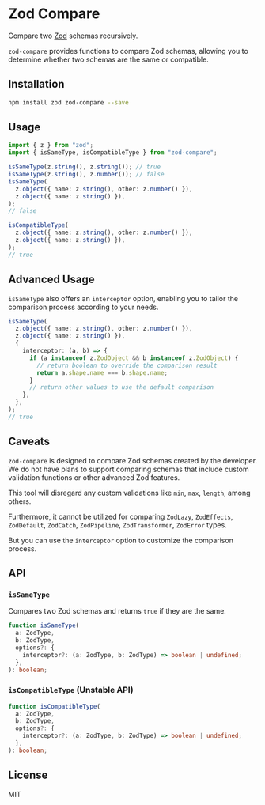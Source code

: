 # Zod Compare

Compare two [Zod](https://zod.dev/) schemas recursively.

`zod-compare` provides functions to compare Zod schemas, allowing you to determine whether two schemas are the same or compatible.

## Installation

```bash
npm install zod zod-compare --save
```

## Usage

```ts
import { z } from "zod";
import { isSameType, isCompatibleType } from "zod-compare";

isSameType(z.string(), z.string()); // true
isSameType(z.string(), z.number()); // false
isSameType(
  z.object({ name: z.string(), other: z.number() }),
  z.object({ name: z.string() }),
);
// false

isCompatibleType(
  z.object({ name: z.string(), other: z.number() }),
  z.object({ name: z.string() }),
);
// true
```

## Advanced Usage

`isSameType` also offers an `interceptor` option, enabling you to tailor the comparison process according to your needs.

```ts
isSameType(
  z.object({ name: z.string(), other: z.number() }),
  z.object({ name: z.string() }),
  {
    interceptor: (a, b) => {
      if (a instanceof z.ZodObject && b instanceof z.ZodObject) {
        // return boolean to override the comparison result
        return a.shape.name === b.shape.name;
      }
      // return other values to use the default comparison
    },
  },
);
// true
```

## Caveats

`zod-compare` is designed to compare Zod schemas created by the developer.
We do not have plans to support comparing schemas that include custom validation functions or other advanced Zod features.

This tool will disregard any custom validations like `min`, `max`, `length`, among others.

Furthermore, it cannot be utilized for comparing `ZodLazy`, `ZodEffects`, `ZodDefault`, `ZodCatch`, `ZodPipeline`, `ZodTransformer`, `ZodError` types.

But you can use the `interceptor` option to customize the comparison process.

## API

### `isSameType`

Compares two Zod schemas and returns `true` if they are the same.

```ts
function isSameType(
  a: ZodType,
  b: ZodType,
  options?: {
    interceptor?: (a: ZodType, b: ZodType) => boolean | undefined;
  },
): boolean;
```

### `isCompatibleType` (Unstable API)

```ts
function isCompatibleType(
  a: ZodType,
  b: ZodType,
  options?: {
    interceptor?: (a: ZodType, b: ZodType) => boolean | undefined;
  },
): boolean;
```

## License

MIT
